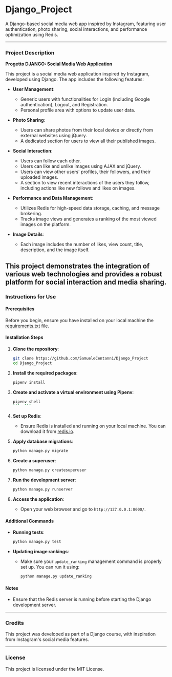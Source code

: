 # Django_Project
A Django-based social media web app inspired by Instagram, featuring user authentication, photo sharing, social interactions, and performance optimization using Redis.

-----------------------------------------------------------------------------------------------------------------------------------------------------------------

### Project Description

**Progetto DJANGO: Social Media Web Application**

This project is a social media web application inspired by Instagram, developed using Django. The app includes the following features:

- **User Management**:
  - Generic users with functionalities for Login (including Google authentication), Logout, and Registration.
  - Personal profile area with options to update user data.

- **Photo Sharing**:
  - Users can share photos from their local device or directly from external websites using jQuery.
  - A dedicated section for users to view all their published images.

- **Social Interaction**:
  - Users can follow each other.
  - Users can like and unlike images using AJAX and jQuery.
  - Users can view other users' profiles, their followers, and their uploaded images.
  - A section to view recent interactions of the users they follow, including actions like new follows and likes on images.

- **Performance and Data Management**:
  - Utilizes Redis for high-speed data storage, caching, and message brokering.
  - Tracks image views and generates a ranking of the most viewed images on the platform.

- **Image Details**:
  - Each image includes the number of likes, view count, title, description, and the image itself.

This project demonstrates the integration of various web technologies and provides a robust platform for social interaction and media sharing.
-----------------------------------------------------------------------------------------------------------------------------------------------------------------

### Instructions for Use

#### Prerequisites

Before you begin, ensure you have installed on your local machine the [requirements.txt](https://github.com/SamueleCentanni/Django_Project/blob/main/requirements.txt) file.

#### Installation Steps

1. **Clone the repository**:
    ```sh
    git clone https://github.com/SamueleCentanni/Django_Project
    cd Django_Project
    ```

2. **Install the required packages**:
    ```sh
    pipenv install

3. **Create and activate a virtual environment using Pipenv**:
    ```sh
    pipenv shell
    ```  ```

4. **Set up Redis**:
    - Ensure Redis is installed and running on your local machine. You can download it from [redis.io](https://redis.io/download).

5. **Apply database migrations**:
    ```sh
    python manage.py migrate
    ```

6. **Create a superuser**:
    ```sh
    python manage.py createsuperuser
    ```

7. **Run the development server**:
    ```sh
    python manage.py runserver
    ```

8. **Access the application**:
    - Open your web browser and go to `http://127.0.0.1:8000/`.

#### Additional Commands

- **Running tests**:
    ```sh
    python manage.py test
    ```

- **Updating image rankings**:
    - Make sure your `update_ranking` management command is properly set up. You can run it using:
      ```sh
      python manage.py update_ranking
      ```

#### Notes

- Ensure that the Redis server is running before starting the Django development server.
-----------------------------------------------------------------------------------------------------------------------------------------------------------------
### Credits

This project was developed as part of a Django course, with inspiration from Instagram's social media features.

-----------------------------------------------------------------------------------------------------------------------------------------------------------------

### License

This project is licensed under the MIT License.